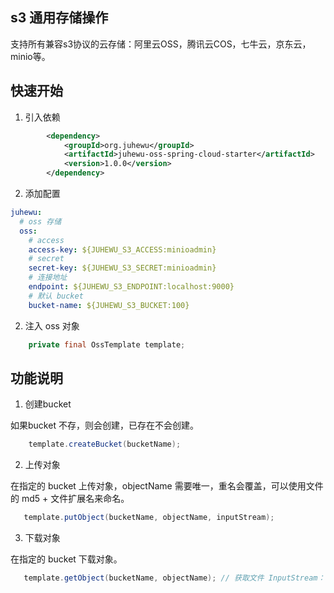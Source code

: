 ## s3 通用存储操作

支持所有兼容s3协议的云存储：阿里云OSS，腾讯云COS，七牛云，京东云，minio等。

## 快速开始

1. 引入依赖
```xml
        <dependency>
            <groupId>org.juhewu</groupId>
            <artifactId>juhewu-oss-spring-cloud-starter</artifactId>
            <version>1.0.0</version>
        </dependency>
```

2. 添加配置

```yaml
juhewu:
  # oss 存储
  oss:
    # access
    access-key: ${JUHEWU_S3_ACCESS:minioadmin}
    # secret
    secret-key: ${JUHEWU_S3_SECRET:minioadmin}
    # 连接地址
    endpoint: ${JUHEWU_S3_ENDPOINT:localhost:9000}
    # 默认 bucket
    bucket-name: ${JUHEWU_S3_BUCKET:100}
```

2. 注入 oss 对象

```java
    private final OssTemplate template;
```
## 功能说明

1. 创建bucket

如果bucket 不存，则会创建，已存在不会创建。

```java
    template.createBucket(bucketName);
```

2. 上传对象

在指定的 bucket 上传对象，objectName 需要唯一，重名会覆盖，可以使用文件的 md5 + 文件扩展名来命名。

```java
   template.putObject(bucketName, objectName, inputStream);
```

3. 下载对象

在指定的 bucket 下载对象。

```java
   template.getObject(bucketName, objectName); // 获取文件 InputStream： .getObjectContent();
```
